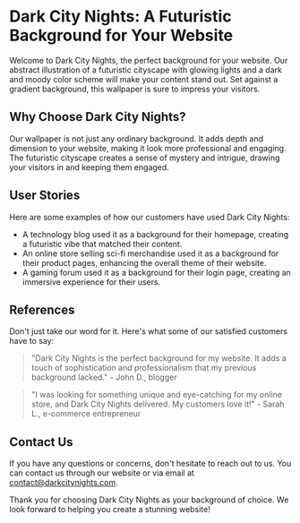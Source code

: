 <!--font:Futura-->

# Dark City Nights: A Futuristic Background for Your Website

Welcome to Dark City Nights, the perfect background for your website. Our abstract illustration of a futuristic cityscape with glowing lights and a dark and moody color scheme will make your content stand out. Set against a gradient background, this wallpaper is sure to impress your visitors.

## Why Choose Dark City Nights?

Our wallpaper is not just any ordinary background. It adds depth and dimension to your website, making it look more professional and engaging. The futuristic cityscape creates a sense of mystery and intrigue, drawing your visitors in and keeping them engaged.

## User Stories

Here are some examples of how our customers have used Dark City Nights:

- A technology blog used it as a background for their homepage, creating a futuristic vibe that matched their content.
- An online store selling sci-fi merchandise used it as a background for their product pages, enhancing the overall theme of their website.
- A gaming forum used it as a background for their login page, creating an immersive experience for their users.

## References

Don't just take our word for it. Here's what some of our satisfied customers have to say:

> "Dark City Nights is the perfect background for my website. It adds a touch of sophistication and professionalism that my previous background lacked." - John D., blogger

> "I was looking for something unique and eye-catching for my online store, and Dark City Nights delivered. My customers love it!" - Sarah L., e-commerce entrepreneur

## Contact Us

If you have any questions or concerns, don't hesitate to reach out to us. You can contact us through our website or via email at [contact@darkcitynights.com](mailto:contact@darkcitynights.com).

Thank you for choosing Dark City Nights as your background of choice. We look forward to helping you create a stunning website!

<!--

Write me content for website with wallpaper which alt text is:

"A wallpaper featuring an abstract illustration of a futuristic cityscape, with glowing lights and a dark and moody color scheme, set against a gradient background."

The name/title of the page should not be 1:1 copy of the alt text but rather a real content of the website which is using this wallpaper.

- Use markdown format 
- Start with heading
- Heading should be short and concise
- The content should look like a real website 
- The website should not be about the wallpaper, wallpaper is just a related background
- Heading should be contain work "wallpaper" or "background"
- Include real sections like references, contact, user stories, etc. use things relevant to the page purpose.
- Feel free to use structure like headings, bullets, numbering, blockquotes, paragraphs, horizontal lines, etc.
- You can use formatting like bold or _italic_
- You can include UTF-8 emojis
- Links should be only #hash anchors (and you can refer to the document itself)
- Do not include images


---


# Dark City Nights: A Futuristic Background for Your Website

Welcome to Dark City Nights, the perfect background for your website. Our abstract illustration of a futuristic cityscape with glowing lights and a dark and moody color scheme will make your content stand out. Set against a gradient background, this wallpaper is sure to impress your visitors.

## Why Choose Dark City Nights?

Our wallpaper is not just any ordinary background. It adds depth and dimension to your website, making it look more professional and engaging. The futuristic cityscape creates a sense of mystery and intrigue, drawing your visitors in and keeping them engaged.

## User Stories

Here are some examples of how our customers have used Dark City Nights:

- A technology blog used it as a background for their homepage, creating a futuristic vibe that matched their content.
- An online store selling sci-fi merchandise used it as a background for their product pages, enhancing the overall theme of their website.
- A gaming forum used it as a background for their login page, creating an immersive experience for their users.

## References

Don't just take our word for it. Here's what some of our satisfied customers have to say:

> "Dark City Nights is the perfect background for my website. It adds a touch of sophistication and professionalism that my previous background lacked." - John D., blogger

> "I was looking for something unique and eye-catching for my online store, and Dark City Nights delivered. My customers love it!" - Sarah L., e-commerce entrepreneur

## Contact Us

If you have any questions or concerns, don't hesitate to reach out to us. You can contact us through our website or via email at [contact@darkcitynights.com](mailto:contact@darkcitynights.com).

Thank you for choosing Dark City Nights as your background of choice. We look forward to helping you create a stunning website!

-->
